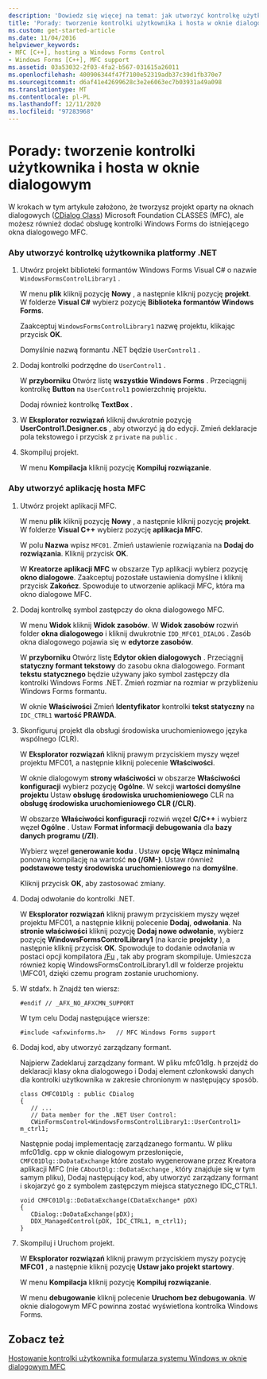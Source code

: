 ```yaml
---
description: 'Dowiedz się więcej na temat: jak utworzyć kontrolkę użytkownika i hosta w oknie dialogowym'
title: 'Porady: tworzenie kontrolki użytkownika i hosta w oknie dialogowym'
ms.custom: get-started-article
ms.date: 11/04/2016
helpviewer_keywords:
- MFC [C++], hosting a Windows Forms Control
- Windows Forms [C++], MFC support
ms.assetid: 03a53032-2f03-4fa2-b567-031615a26011
ms.openlocfilehash: 400906344f47f7100e52319adb37c39d1fb370e7
ms.sourcegitcommit: d6af41e42699628c3e2e6063ec7b03931a49a098
ms.translationtype: MT
ms.contentlocale: pl-PL
ms.lasthandoff: 12/11/2020
ms.locfileid: "97283968"
---
```

# <a name="how-to-create-the-user-control-and-host-in-a-dialog-box"></a>Porady: tworzenie kontrolki użytkownika i hosta w oknie dialogowym

W krokach w tym artykule założono, że tworzysz projekt oparty na oknach dialogowych ([CDialog Class](../mfc/reference/cdialog-class.md)) Microsoft Foundation CLASSES (MFC), ale możesz również dodać obsługę kontrolki Windows Forms do istniejącego okna dialogowego MFC.

### <a name="to-create-the-net-user-control"></a>Aby utworzyć kontrolkę użytkownika platformy .NET

1. Utwórz projekt biblioteki formantów Windows Forms Visual C# o nazwie `WindowsFormsControlLibrary1` .

   W menu **plik** kliknij pozycję **Nowy** , a następnie kliknij pozycję **projekt**. W folderze **Visual C#** wybierz pozycję **Biblioteka formantów Windows Forms**.

   Zaakceptuj `WindowsFormsControlLibrary1` nazwę projektu, klikając przycisk **OK**.

   Domyślnie nazwą formantu .NET będzie `UserControl1` .

1. Dodaj kontrolki podrzędne do `UserControl1` .

   W **przyborniku** Otwórz listę **wszystkie Windows Forms** . Przeciągnij kontrolkę **Button** na `UserControl1` powierzchnię projektu.

   Dodaj również kontrolkę **TextBox** .

1. W **Eksplorator rozwiązań** kliknij dwukrotnie pozycję **UserControl1.Designer.cs** , aby otworzyć ją do edycji. Zmień deklaracje pola tekstowego i przycisk z `private` na `public` .

1. Skompiluj projekt.

   W menu **Kompilacja** kliknij pozycję **Kompiluj rozwiązanie**.

### <a name="to-create-the-mfc-host-application"></a>Aby utworzyć aplikację hosta MFC

1. Utwórz projekt aplikacji MFC.

   W menu **plik** kliknij pozycję **Nowy** , a następnie kliknij pozycję **projekt**. W folderze **Visual C++** wybierz pozycję **aplikacja MFC**.

   W polu **Nazwa** wpisz `MFC01`. Zmień ustawienie rozwiązania na **Dodaj do rozwiązania**. Kliknij przycisk **OK**.

   W **Kreatorze aplikacji MFC** w obszarze Typ aplikacji wybierz pozycję **okno dialogowe**. Zaakceptuj pozostałe ustawienia domyślne i kliknij przycisk **Zakończ**. Spowoduje to utworzenie aplikacji MFC, która ma okno dialogowe MFC.

1. Dodaj kontrolkę symbol zastępczy do okna dialogowego MFC.

   W menu **Widok** kliknij **Widok zasobów**. W **Widok zasobów** rozwiń folder **okna dialogowego** i kliknij dwukrotnie `IDD_MFC01_DIALOG` . Zasób okna dialogowego pojawia się w **edytorze zasobów**.

   W **przyborniku** Otwórz listę **Edytor okien dialogowych** . Przeciągnij **statyczny formant tekstowy** do zasobu okna dialogowego. Formant **tekstu statycznego** będzie używany jako symbol zastępczy dla kontrolki Windows Forms .NET. Zmień rozmiar na rozmiar w przybliżeniu Windows Forms formantu.

   W oknie **Właściwości** Zmień **Identyfikator** kontrolki **tekst statyczny** na `IDC_CTRL1` **wartość PRAWDA**. 

1. Skonfiguruj projekt dla obsługi środowiska uruchomieniowego języka wspólnego (CLR).

   W **Eksplorator rozwiązań** kliknij prawym przyciskiem myszy węzeł projektu MFC01, a następnie kliknij polecenie **Właściwości**.

   W oknie dialogowym **strony właściwości** w obszarze **Właściwości konfiguracji** wybierz pozycję **Ogólne**. W sekcji **wartości domyślne projektu** Ustaw **obsługę środowiska uruchomieniowego** CLR na **obsługę środowiska uruchomieniowego CLR (/CLR)**.

   W obszarze **Właściwości konfiguracji** rozwiń węzeł **C/C++** i wybierz węzeł **Ogólne** . Ustaw **Format informacji debugowania** dla **bazy danych programu (/ZI)**.

   Wybierz węzeł **generowanie kodu** . Ustaw **opcję Włącz minimalną** ponowną kompilację na wartość **no (/GM-)**. Ustaw również **podstawowe testy środowiska uruchomieniowego** na **domyślne**.

   Kliknij przycisk **OK**, aby zastosować zmiany.

1. Dodaj odwołanie do kontrolki .NET.

   W **Eksplorator rozwiązań** kliknij prawym przyciskiem myszy węzeł projektu MFC01, a następnie kliknij polecenie **Dodaj**, **odwołania**. Na **stronie właściwości** kliknij pozycję **Dodaj nowe odwołanie**, wybierz pozycję **WindowsFormsControlLibrary1** (na karcie **projekty** ), a następnie kliknij przycisk **OK**. Spowoduje to dodanie odwołania w postaci opcji kompilatora [/Fu](../build/reference/fu-name-forced-hash-using-file.md) , tak aby program skompiluje. Umieszcza również kopię WindowsFormsControlLibrary1.dll w folderze projektu \MFC01\, dzięki czemu program zostanie uruchomiony.

1. W stdafx. h Znajdź ten wiersz:

    ```
    #endif // _AFX_NO_AFXCMN_SUPPORT
    ```

   W tym celu Dodaj następujące wiersze:

    ```
    #include <afxwinforms.h>   // MFC Windows Forms support
    ```

1. Dodaj kod, aby utworzyć zarządzany formant.

   Najpierw Zadeklaruj zarządzany formant. W pliku mfc01dlg. h przejdź do deklaracji klasy okna dialogowego i Dodaj element członkowski danych dla kontrolki użytkownika w zakresie chronionym w następujący sposób.

    ```
    class CMFC01Dlg : public CDialog
    {
       // ...
       // Data member for the .NET User Control:
       CWinFormsControl<WindowsFormsControlLibrary1::UserControl1> m_ctrl1;
    ```

   Następnie podaj implementację zarządzanego formantu. W pliku mfc01dlg. cpp w oknie dialogowym przesłonięcie, `CMFC01Dlg::DoDataExchange` które zostało wygenerowane przez Kreatora aplikacji MFC (nie `CAboutDlg::DoDataExchange` , który znajduje się w tym samym pliku), Dodaj następujący kod, aby utworzyć zarządzany formant i skojarzyć go z symbolem zastępczym miejsca statycznego IDC_CTRL1.

    ```
    void CMFC01Dlg::DoDataExchange(CDataExchange* pDX)
    {
       CDialog::DoDataExchange(pDX);
       DDX_ManagedControl(pDX, IDC_CTRL1, m_ctrl1);
    }
    ```

1. Skompiluj i Uruchom projekt.

   W **Eksplorator rozwiązań** kliknij prawym przyciskiem myszy pozycję **MFC01** , a następnie kliknij pozycję **Ustaw jako projekt startowy**.

   W menu **Kompilacja** kliknij pozycję **Kompiluj rozwiązanie**.

   W menu **debugowanie** kliknij polecenie **Uruchom bez debugowania**. W oknie dialogowym MFC powinna zostać wyświetlona kontrolka Windows Forms.

## <a name="see-also"></a>Zobacz też

[Hostowanie kontrolki użytkownika formularza systemu Windows w oknie dialogowym MFC](../dotnet/hosting-a-windows-form-user-control-in-an-mfc-dialog-box.md)
